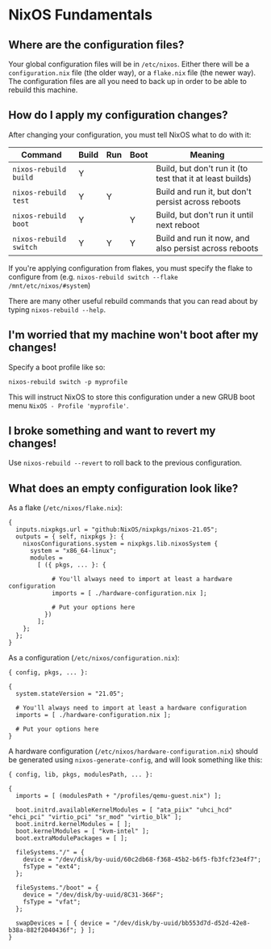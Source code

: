 NixOS Fundamentals
==================

Where are the configuration files?
----------------------------------

Your global configuration files will be in `/etc/nixos`. Either there will be a `configuration.nix` file (the older way), or a `flake.nix` file (the newer way). The configuration files are all you need to back up in order to be able to rebuild this machine.



How do I apply my configuration changes?
----------------------------------------

After changing your configuration, you must tell NixOS what to do with it:

| Command                | Build | Run | Boot | Meaning                                                   |
| ---------------------- | ----- | --- | ---- | --------------------------------------------------------- |
| `nixos-rebuild build`  |   Y   |     |      | Build, but don't run it (to test that it at least builds) |
| `nixos-rebuild test`   |   Y   |  Y  |      | Build and run it, but don't persist across reboots        |
| `nixos-rebuild boot`   |   Y   |     |  Y   | Build, but don't run it until next reboot                 |
| `nixos-rebuild switch` |   Y   |  Y  |  Y   | Build and run it now, and also persist across reboots     |

If you're applying configuration from flakes, you must specify the flake to configure from (e.g. `nixos-rebuild switch --flake /mnt/etc/nixos/#system`)

There are many other useful rebuild commands that you can read about by typing `nixos-rebuild --help`.



I'm worried that my machine won't boot after my changes!
--------------------------------------------------------

Specify a boot profile like so: 

```
nixos-rebuild switch -p myprofile
```

This will instruct NixOS to store this configuration under a new GRUB boot menu `NixOS - Profile 'myprofile'`.



I broke something and want to revert my changes!
------------------------------------------------

Use `nixos-rebuild --revert` to roll back to the previous configuration.



What does an empty configuration look like?
-------------------------------------------

As a flake (`/etc/nixos/flake.nix`):

```text
{
  inputs.nixpkgs.url = "github:NixOS/nixpkgs/nixos-21.05";
  outputs = { self, nixpkgs }: {
    nixosConfigurations.system = nixpkgs.lib.nixosSystem {
      system = "x86_64-linux";
      modules =
        [ ({ pkgs, ... }: {

            # You'll always need to import at least a hardware configuration
            imports = [ ./hardware-configuration.nix ];

            # Put your options here
          })
        ];
    };
  };
}
```

As a configuration (`/etc/nixos/configuration.nix`):

```text
{ config, pkgs, ... }:

{
  system.stateVersion = "21.05";

  # You'll always need to import at least a hardware configuration
  imports = [ ./hardware-configuration.nix ];

  # Put your options here
}

```

A hardware configuration (`/etc/nixos/hardware-configuration.nix`) should be generated using `nixos-generate-config`, and will look something like this:

```text
{ config, lib, pkgs, modulesPath, ... }:

{
  imports = [ (modulesPath + "/profiles/qemu-guest.nix") ];

  boot.initrd.availableKernelModules = [ "ata_piix" "uhci_hcd" "ehci_pci" "virtio_pci" "sr_mod" "virtio_blk" ];
  boot.initrd.kernelModules = [ ];
  boot.kernelModules = [ "kvm-intel" ];
  boot.extraModulePackages = [ ];

  fileSystems."/" = {
    device = "/dev/disk/by-uuid/60c2db68-f368-45b2-b6f5-fb3fcf23e4f7";
    fsType = "ext4";
  };

  fileSystems."/boot" = {
    device = "/dev/disk/by-uuid/8C31-366F";
    fsType = "vfat";
  };

  swapDevices = [ { device = "/dev/disk/by-uuid/bb553d7d-d52d-42e8-b38a-882f2040436f"; } ];
}
```
